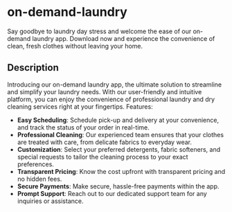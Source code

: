 # on-demand-laundry
Say goodbye to laundry day stress and welcome the ease of our on-demand laundry app. Download now and experience the convenience of clean, fresh clothes without leaving your home.

## Description 
Introducing our on-demand laundry app, the ultimate solution to streamline and simplify your laundry needs. With our user-friendly and intuitive platform, you can enjoy the convenience of professional laundry and dry cleaning services right at your fingertips.
Features:
- **Easy Scheduling**: Schedule pick-up and delivery at your convenience, and track the status of your order in real-time.
- **Professional Cleaning**: Our experienced team ensures that your clothes are treated with care, from delicate fabrics to everyday wear.
- **Customization**: Select your preferred detergents, fabric softeners, and special requests to tailor the cleaning process to your exact preferences.
- **Transparent Pricing**: Know the cost upfront with transparent pricing and no hidden fees.
- **Secure Payments**: Make secure, hassle-free payments within the app.
- **Prompt Support**: Reach out to our dedicated support team for any inquiries or assistance.
